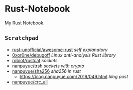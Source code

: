 # Rust-Notebook
My Rust Notebook.



`Scratchpad`
---


- [rust-unofficial/awesome-rust](https://github.com/rust-unofficial/awesome-rust) *self explanatory*
- [0xor0ne/debugoff](https://github.com/0xor0ne/debugoff) *Linux anti-analysis Rust library*
- [robiot/rustcat](https://github.com/robiot/rustcat) *sockets*
- [nanpuyue/trsh](https://github.com/nanpuyue/trsh) *sockets with crypto*
- [nanpuyue/sha256](https://github.com/nanpuyue/sha256) *sha256 in rust*
  - https://blog.nanpuyue.com/2019/049.html *blog post*
- [nanpuyue/crc_all](https://github.com/nanpuyue/crc_all)





